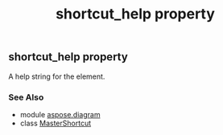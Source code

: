 ﻿---
title: shortcut_help property
second_title: Aspose.Diagram for Python via .NET API References
description: 
type: docs
weight: 110
url: /python-net/aspose.diagram/mastershortcut/shortcut_help/
is_root: false
---

## shortcut_help property


A help string for the element.

### See Also
* module [aspose.diagram](../../)
* class [MasterShortcut](/diagram/python-net/aspose.diagram/mastershortcut)
